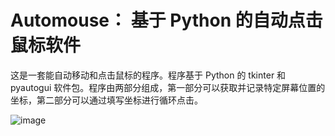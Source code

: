 # Automouse： 基于 Python 的自动点击鼠标软件 
这是一套能自动移动和点击鼠标的程序。程序基于 Python 的 tkinter 和 pyautogui 软件包。程序由两部分组成，第一部分可以获取并记录特定屏幕位置的坐标，第二部分可以通过填写坐标进行循环点击。

![image](https://github.com/chenyangfinance/automouse/assets/45781949/01c36f33-8b6f-444c-8964-6a6a5e0d2295)

